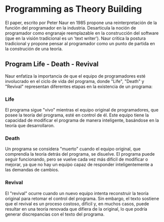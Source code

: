 # Programming as Theory Building
El paper, escrito por Peter Naur en 1985 propone una reinterpretación de la función del programador en la industria. Desarticula la noción de programador como engranaje reemplazable en la construcción del software (que en la visión tradicional es un 'text writer'). Naur critica la postura tradicional y propone pensar al programador como un punto de partida en la construción de una teoría. 

## Program Life - Death - Revival
Naur enfatiza la importancia de que el equipo de programadores esté involucrado en el ciclo de vida del programa, donde "Life", "Death" y "Revival" representan diferentes etapas en la existencia de un programa:

### Life
El programa sigue "vivo" mientras el equipo original de programadores, que posee la teoría del programa, esté en control de él. Este equipo tiene la capacidad de modificar el programa de manera inteligente, basándose en la teoría que desarrollaron.

### Death
Un programa se considera "muerto" cuando el equipo original, que comprendía la teoría detrás del programa, se disuelve. El programa puede seguir funcionando, pero se vuelve cada vez más difícil de modificar o mejorar, ya que no hay un equipo capaz de responder inteligentemente a las demandas de cambios.
### Revival
El "revival" ocurre cuando un nuevo equipo intenta reconstruir la teoría original para retomar el control del programa. Sin embargo, el texto sostiene que el revival es un proceso costoso, difícil y, en muchos casos, puede resultar en una teoría renovada que difiera de la original, lo que podría generar discrepancias con el texto del programa.